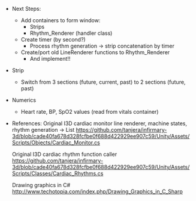﻿
* Next Steps:
	- Add containers to form window:
		- Strips
		- Rhythm_Renderer (handler class)
	- Create timer (by second?)
		- Process rhythm generation -> strip concatenation by timer
	- Create/port old LineRenderer functions to Rhythm_Renderer
		- And implement!!

* Strip
	- Switch from 3 sections (future, current, past) to 2 sections (future, past)

* Numerics
	- Heart rate, BP, SpO2 values (read from vitals container)



* References:
	Original I3D cardiac monitor line renderer, machine states, rhythm generation -> List<Vector2>
	https://github.com/tanjera/infirmary-3d/blob/cade40fa678d328fcfbe0f688d422929ee907c59/Unity/Assets/Scripts/Objects/Cardiac_Monitor.cs

	Original I3D cardiac rhythm function caller
	https://github.com/tanjera/infirmary-3d/blob/cade40fa678d328fcfbe0f688d422929ee907c59/Unity/Assets/Scripts/Classes/Cardiac_Rhythms.cs

	Drawing graphics in C#
	http://www.techotopia.com/index.php/Drawing_Graphics_in_C_Sharp
